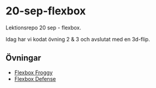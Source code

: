 # 20-sep-flexbox
Lektionsrepo 20 sep - flexbox.

Idag har vi kodat övning 2 & 3 och avslutat med en 3d-flip.

## Övningar
- [Flexbox Froggy](https://flexboxfroggy.com)
- [Flexbox Defense](http://www.flexboxdefense.com/)